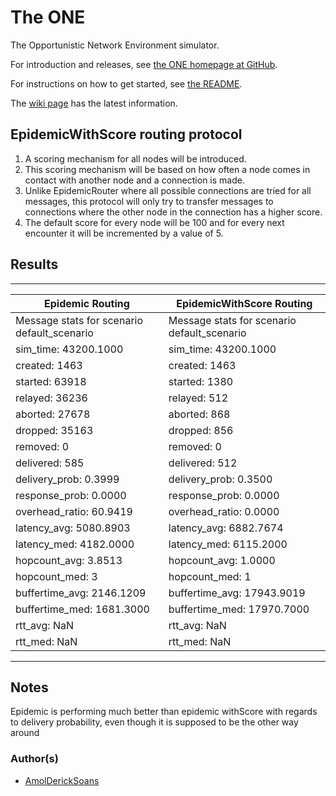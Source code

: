 # The ONE

The Opportunistic Network Environment simulator.

For introduction and releases, see [the ONE homepage at GitHub](http://akeranen.github.io/the-one/).

For instructions on how to get started, see [the README](https://github.com/akeranen/the-one/wiki/README).

The [wiki page](https://github.com/akeranen/the-one/wiki) has the latest information.

## EpidemicWithScore routing protocol

1. A scoring mechanism for all nodes will be introduced.
2. This scoring mechanism will be based on how often a node comes in contact with another node and a connection is made.
3. Unlike EpidemicRouter where all possible connections are tried for all messages, this protocol will only try to transfer messages to connections where the other node in the        connection has a higher score.
4. The default score for every node will be 100 and for every next encounter it will be incremented by a value of 5.


## Results 

--------------------------------------------------------------------------------------------------
|Epidemic Routing                                |          EpidemicWithScore Routing            |
|------------------------------------------------|------------------------------------------------|
| Message stats for scenario default_scenario    | Message stats for scenario default_scenario    |
|sim_time: 43200.1000                            | sim_time: 43200.1000
|created: 1463                                   | created: 1463
|started: 63918                                  | started: 1380
|relayed: 36236                                  | relayed: 512
|aborted: 27678                                  | aborted: 868
|dropped: 35163                                  | dropped: 856
|removed: 0                                      | removed: 0
|delivered: 585                                  | delivered: 512
|delivery_prob: 0.3999                           | delivery_prob: 0.3500
|response_prob: 0.0000                           | response_prob: 0.0000
|overhead_ratio: 60.9419                         | overhead_ratio: 0.0000
|latency_avg: 5080.8903                          | latency_avg: 6882.7674
|latency_med: 4182.0000                          | latency_med: 6115.2000
|hopcount_avg: 3.8513                            | hopcount_avg: 1.0000
|hopcount_med: 3                                 | hopcount_med: 1
|buffertime_avg: 2146.1209                       | buffertime_avg: 17943.9019
|buffertime_med: 1681.3000                       | buffertime_med: 17970.7000
|rtt_avg: NaN                                    | rtt_avg: NaN
|rtt_med: NaN                                    | rtt_med: NaN          
--------------------------------------------------------------------------------------------------


## Notes

 Epidemic is performing much better than epidemic withScore with regards to delivery probability, even though it is supposed to be the other way around

### Author(s)
- [AmolDerickSoans](https://github.com/AmolDerickSoans)
